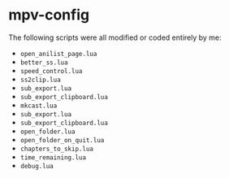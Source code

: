 # mpv-config

The following scripts were all modified or coded entirely by me:
* ```open_anilist_page.lua```
* ```better_ss.lua```
* ```speed_control.lua```
* ```ss2clip.lua```
* ```sub_export.lua```
* ```sub_export_clipboard.lua```
* ```mkcast.lua```
* ```sub_export.lua```
* ```sub_export_clipboard.lua```
* ```open_folder.lua```
* ```open_folder_on_quit.lua```
* ```chapters_to_skip.lua```
* ```time_remaining.lua```
* ```debug.lua```
